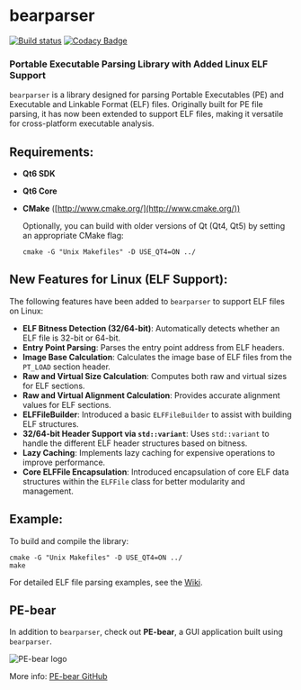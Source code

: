 bearparser
==========
[![Build status](https://ci.appveyor.com/api/projects/status/8p6wp0bcq2mx8208?svg=true)](https://ci.appveyor.com/project/hasherezade/bearparser)
[![Codacy Badge](https://api.codacy.com/project/badge/Grade/bc1bdddf14244559ab4786939c6f9569)](https://app.codacy.com/gh/hasherezade/bearparser/dashboard?branch=master)

### Portable Executable Parsing Library with Added Linux ELF Support

`bearparser` is a library designed for parsing Portable Executables (PE) and Executable and Linkable Format (ELF) files. Originally built for PE file parsing, it has now been extended to support ELF files, making it versatile for cross-platform executable analysis.

## Requirements:

* **Qt6 SDK**
* **Qt6 Core**
* **CMake** ([http://www.cmake.org/](http://www.cmake.org/))

  Optionally, you can build with older versions of Qt (Qt4, Qt5) by setting an appropriate CMake flag:

  ```
  cmake -G "Unix Makefiles" -D USE_QT4=ON ../
  ```

## New Features for Linux (ELF Support):

The following features have been added to `bearparser` to support ELF files on Linux:

* **ELF Bitness Detection (32/64-bit)**: Automatically detects whether an ELF file is 32-bit or 64-bit.
* **Entry Point Parsing**: Parses the entry point address from ELF headers.
* **Image Base Calculation**: Calculates the image base of ELF files from the `PT_LOAD` section header.
* **Raw and Virtual Size Calculation**: Computes both raw and virtual sizes for ELF sections.
* **Raw and Virtual Alignment Calculation**: Provides accurate alignment values for ELF sections.
* **ELFFileBuilder**: Introduced a basic `ELFFileBuilder` to assist with building ELF structures.
* **32/64-bit Header Support via `std::variant`**: Uses `std::variant` to handle the different ELF header structures based on bitness.
* **Lazy Caching**: Implements lazy caching for expensive operations to improve performance.
* **Core ELFFile Encapsulation**: Introduced encapsulation of core ELF data structures within the `ELFFile` class for better modularity and management.

## Example:

To build and compile the library:

```
cmake -G "Unix Makefiles" -D USE_QT4=ON ../
make
```

For detailed ELF file parsing examples, see the [Wiki](https://github.com/hasherezade/bearparser/wiki).

## PE-bear

In addition to `bearparser`, check out **PE-bear**, a GUI application built using `bearparser`.

![PE-bear logo](https://github.com/hasherezade/pe-bear/blob/main/logo/main_ico.png)

More info: [PE-bear GitHub](https://github.com/hasherezade/pe-bear)
